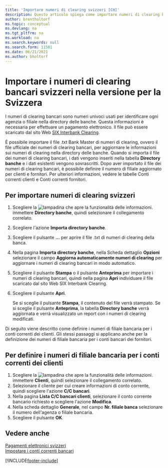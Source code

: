 ```yaml
---
title: 'Importare numeri di clearing svizzeri [CH]'
description: Questo articolo spiega come importare numeri di clearing bancari svizzeri utilizzando la versione svizzera di Business Central.
author: brentholtorf
ms.topic: conceptual
ms.devlang: na
ms.tgt_pltfrm: na
ms.workload: na
ms.search.keywords: null
ms.search.form: 11501
ms.date: 06/21/2021
ms.author: bholtorf
---
```

# <a name="import-swiss-bank-clearing-numbers-in-the-swiss-version"></a>Importare i numeri di clearing bancari svizzeri nella versione per la Svizzera

I numeri di clearing bancari sono numeri univoci usati per identificare ogni agenzia o filiale nella directory delle banche. Questa informazioni è necessaria per effettuare un pagamento elettronico. Il file può essere scaricato dal sito Web [SIX Interbank Clearing](https://go.microsoft.com/fwlink/?LinkId=145121).  

È possibile importare il file .txt Bank Master di numeri di clearing, ovvero il file ufficiale dei numeri di clearing bancari, per aggiornare le informazioni sui numeri di clearing nella directory delle banche. Quando si importa il file dei numeri di clearing bancari, i dati vengono inseriti nella tabella **Directory banche** e i dati esistenti vengono sovrascritti. Dopo aver importato il file dei numeri di clearing bancari, è possibile definire il numero di filiale aggiornato per clienti e fornitori. Per ulteriori informazioni, vedere le tabelle Conti correnti clienti e Conti correnti fornitori.  

## <a name="to-import-swiss-bank-clearing-numbers"></a>Per importare numeri di clearing svizzeri

1. Scegliere la ![lampadina che apre la funzionalità delle informazioni.](../../media/ui-search/search_small.png "Informazioni sull'operazione che si desidera eseguire") immettere **Directory banche**, quindi selezionare il collegamento correlato.  
2. Scegliere l'azione **Importa directory banche**.  
3. Scegliere il pulsante **...** per aprire il file .txt di numeri di clearing della banca.
4. Nella pagina **Importa directory banche**, nella Scheda dettaglio **Opzioni** selezionare il campo **Aggiorna automaticamente numeri di clearing** per aggiornare i numeri di clearing bancari in modo automatico.  
5. Scegliere il pulsante **Stampa** o il pulsante **Anteprima** per importare i numeri di clearing bancari, quindi nella pagina **Apri** individuare il file scaricato dal sito Web SIX Interbank Clearing.
6. Scegliere il pulsante **Apri**.  

   Se si sceglie il pulsante **Stampa**, il contenuto del file verrà stampato. Se si sceglie il pulsante **Anteprima**, la tabella **Directory banche** verrà aggiornata e verrà visualizzato un report con i numeri di clearing modificati.  

Di seguito viene descritto come definire i numeri di filiale bancaria per i conti correnti dei clienti. Gli stessi passaggi si applicano anche per la definizione dei numeri di filiale bancaria per i conti bancari dei fornitori.  

## <a name="to-define-bank-branch-numbers-for-customer-bank-accounts"></a>Per definire i numeri di filiale bancaria per i conti correnti dei clienti

1. Scegliere la ![lampadina che apre la funzionalità delle informazioni.](../../media/ui-search/search_small.png "Informazioni sull'operazione che si desidera eseguire") immettere **Clienti**, quindi selezionare il collegamento correlato.  
2. Selezionare il cliente per cui creare informazioni di conto corrente, quindi scegliere l'azione **C/C bancari**.  
3. Nella pagina **Lista C/C bancari clienti**, selezionare il conto corrente bancario richiesto e scegliere l'azione **Modifica**.  
4. Nella scheda dettaglio **Generale**, nel campo **Nr. filiale banca** selezionare il numero dell'agenza o filiale bancaria.  
5. Scegliere il pulsante **OK**.  

## <a name="see-also"></a>Vedere anche

[Pagamenti elettronici svizzeri](swiss-electronic-payments.md)  
[Impostare i conti correnti bancari](../../bank-how-setup-bank-accounts.md)

[!INCLUDE[footer-include](../../includes/footer-banner.md)]
